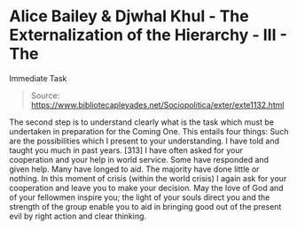 # Alice Bailey & Djwhal Khul - The Externalization of the Hierarchy - III - The
Immediate Task

> Source: https://www.bibliotecapleyades.net/Sociopolitica/exter/exte1132.html

The second step is to understand clearly what is the task which must be undertaken in preparation for the Coming One. This entails four things:
Such are the possibilities which I present to your understanding. I have told and taught you much in past years. [313] I have often asked for your cooperation and your help in world service. Some have responded and given help. Many have longed to aid. The majority have done little or nothing. In this moment of crisis (within the world crisis) I again ask for your cooperation and leave you to make your decision.
May the love of God and of your fellowmen inspire you; the light of your souls direct you and the strength of the group enable you to aid in bringing good out of the present evil by right action and clear thinking.
